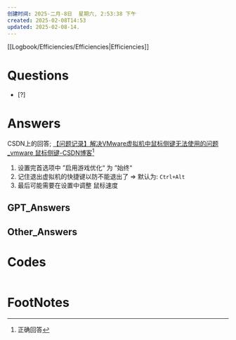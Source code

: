```yaml
---
创建时间: 2025-二月-8日  星期六, 2:53:38 下午
created: 2025-02-08T14:53
updated: 2025-02-08-14.
---
```

[[Logbook/Efficiencies/Efficiencies|Efficiencies]]
 
# Questions

- [?] 


# Answers

CSDN上的回答; [【问题记录】解决VMware虚拟机中鼠标侧键无法使用的问题\_vmware 鼠标侧键-CSDN博客](https://blog.csdn.net/DCTANT/article/details/143321877)[^1]


1. 设置完首选项中 ”启用游戏优化“ 为 ”始终“
2. 记住退出虚拟机的快捷键以防不能退出了 $\Longrightarrow$ 默认为: `Ctrl+Alt`
3. 最后可能需要在设置中调整 鼠标速度

## GPT_Answers


## Other_Answers


# Codes

```python

```



# FootNotes

[^1]: 正确回答
